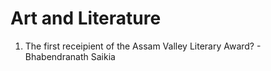 # Art and Literature

1. The first receipient of the Assam Valley Literary Award? - Bhabendranath Saikia
